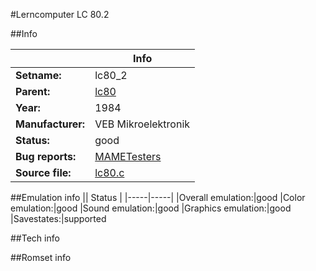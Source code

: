 #Lerncomputer LC 80.2

##Info

||Info|
|-----|-----|
|**Setname:**|lc80_2
|**Parent:**|[lc80](lc80.md)
|**Year:**|1984
|**Manufacturer:**|VEB Mikroelektronik
|**Status:**|good
|**Bug reports:**|[MAMETesters](http://mametesters.org/view_all_set.php?type=1&temporary=y&search=lc80.c)
|**Source file:**|[lc80.c](https://github.com/mamedev/mame/blob/master/src/mess/drivers/lc80.c)

##Emulation info
|| Status |
|-----|-----|
|Overall emulation:|good
|Color emulation:|good
|Sound emulation:|good
|Graphics emulation:|good
|Savestates:|supported

##Tech info

##Romset info

<!--- START OF EDITED COMMENT DO NOT TOUCH TEXT ABOVE-->
